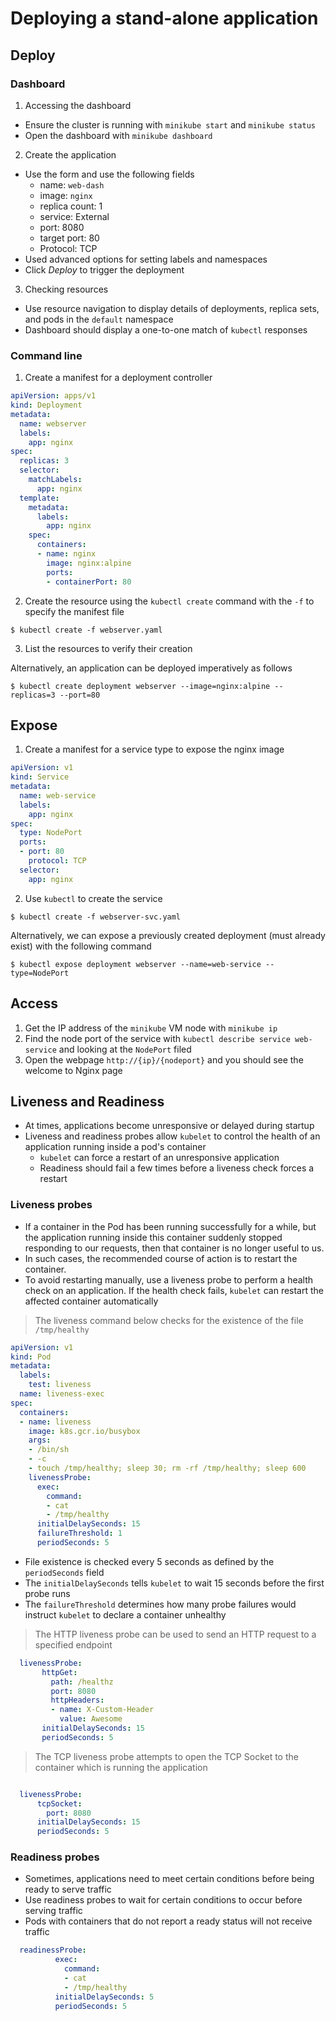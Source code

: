 # Deploying a stand-alone application

## Deploy

### Dashboard

1) Accessing the dashboard
  - Ensure the cluster is running with `minikube start` and `minikube status`
  - Open the dashboard with `minikube dashboard`
2) Create the application
  - Use the form and use the following fields
    - name: `web-dash`
    - image: `nginx`
    - replica count: 1
    - service: External
    - port: 8080
    - target port: 80
    - Protocol: TCP
  - Used advanced options for setting labels and namespaces
  - Click *Deploy* to trigger the deployment
3) Checking resources
  - Use resource navigation to display details of deployments, replica sets, and pods in the `default` namespace
  - Dashboard should display a one-to-one match of `kubectl` responses

### Command line

1) Create a manifest for a deployment controller

```yaml
apiVersion: apps/v1
kind: Deployment
metadata:
  name: webserver
  labels:
    app: nginx
spec:
  replicas: 3
  selector:
    matchLabels:
      app: nginx
  template:
    metadata:
      labels:
        app: nginx
    spec:
      containers:
      - name: nginx
        image: nginx:alpine
        ports:
        - containerPort: 80
```

2) Create the resource using the `kubectl create` command with the `-f` to specify the manifest file

```shell
$ kubectl create -f webserver.yaml
```

3) List the resources to verify their creation

Alternatively, an application can be deployed imperatively as follows

```shell
$ kubectl create deployment webserver --image=nginx:alpine --replicas=3 --port=80
```

## Expose

1) Create a manifest for a service type to expose the nginx image

```yaml
apiVersion: v1
kind: Service
metadata:
  name: web-service
  labels:
    app: nginx
spec:
  type: NodePort
  ports:
  - port: 80
    protocol: TCP
  selector:
    app: nginx 
```

2) Use `kubectl` to create the service

```shell
$ kubectl create -f webserver-svc.yaml
```

Alternatively, we can expose a previously created deployment (must already exist) with the following command

```shell
$ kubectl expose deployment webserver --name=web-service --type=NodePort
```

## Access

1) Get the IP address of the `minikube` VM node with `minikube ip`
2) Find the node port of the service with `kubectl describe service web-service` and looking at the `NodePort` filed
3) Open the webpage `http://{ip}/{nodeport}` and you should see the welcome to Nginx page

## Liveness and Readiness

- At times, applications become unresponsive or delayed during startup
- Liveness and readiness probes allow `kubelet` to control the health of an application running inside a pod's container
  - `kubelet` can force a restart of an unresponsive application
  - Readiness should fail a few times before a liveness check forces a restart

### Liveness probes

- If a container in the Pod has been running successfully for a while, but the application running inside this container suddenly stopped responding to our requests, then that container is no longer useful to us.
- In such cases, the recommended course of action is to restart the container.
- To avoid restarting manually, use a liveness probe to perform a health check on an application. If the health check fails, `kubelet` can restart the affected container automatically

> The liveness command below checks for the existence of the file `/tmp/healthy`

```yaml
apiVersion: v1
kind: Pod
metadata:
  labels:
    test: liveness
  name: liveness-exec
spec:
  containers:
  - name: liveness
    image: k8s.gcr.io/busybox
    args:
    - /bin/sh
    - -c
    - touch /tmp/healthy; sleep 30; rm -rf /tmp/healthy; sleep 600
    livenessProbe:
      exec:
        command:
        - cat
        - /tmp/healthy
      initialDelaySeconds: 15
      failureThreshold: 1
      periodSeconds: 5
```

- File existence is checked every 5 seconds as defined by the `periodSeconds` field
- The `initialDelaySeconds` tells `kubelet` to wait 15 seconds before the first probe runs
- The `failureThreshold` determines how many probe failures would instruct `kubelet` to declare a container unhealthy

> The HTTP liveness probe can be used to send an HTTP request to a specified endpoint

```yaml
  livenessProbe:
       httpGet:
         path: /healthz
         port: 8080
         httpHeaders:
         - name: X-Custom-Header
           value: Awesome
       initialDelaySeconds: 15
       periodSeconds: 5
```

> The TCP liveness probe attempts to open the TCP Socket to the container which is running the application

```yaml

  livenessProbe:
      tcpSocket:
        port: 8080
      initialDelaySeconds: 15
      periodSeconds: 5
```

### Readiness probes

- Sometimes, applications need to meet certain conditions before being ready to serve traffic
- Use readiness probes to wait for certain conditions to occur before serving traffic
- Pods with containers that do not report a ready status will not receive traffic

```yaml
  readinessProbe:
          exec:
            command:
            - cat
            - /tmp/healthy
          initialDelaySeconds: 5 
          periodSeconds: 5
```
